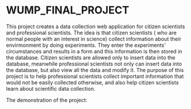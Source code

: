 # WUMP_FINAL_PROJECT
This project creates a data collection web application for citizen scientists and professional scientists.
The idea is that citizen scientists ( who are normal people with an interest in science) collect information about their envirmonment by doing experiments. 
They enter the experiments' circumstances and results in a form and this information is then stored in the database. Citizen scientists are allowed only to insert
data into the database, meanwhile professional scientists not only can insert data into the database, but also view all the data and modify it.
The purpose of this project is to help professional scientists collect important information that would not be easily collected otherwise, and also help citizen scientists
learn about scientific data collection.

The demonstration of the project:


